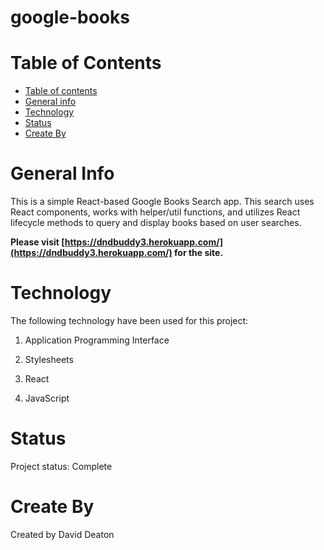 # google-books

# Table of Contents
- [Table of contents](#table-of-contents)
- [General info](#general-info)
- [Technology](#technology)
- [Status](#status)
- [Create By](#create-by)

# General Info
This is a simple React-based Google Books Search app. This search uses React components, works with helper/util functions, and utilizes React lifecycle methods to query and display books based on user searches.

**Please visit [https://dndbuddy3.herokuapp.com/](https://dndbuddy3.herokuapp.com/) for the site.**

# Technology
The following technology have been used for this project:

1. Application Programming Interface
   
2. Stylesheets
   
3. React

4. JavaScript

# Status
Project status: Complete

# Create By
Created by David Deaton